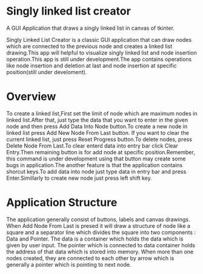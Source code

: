 # Singly linked list creator

A GUI Application that draws a singly linked list in canvas of tkinter.

Singly Linked List Creator is a classic GUI application that can draw nodes which are connected to the previous node and creates a linked list drawing.This app will helpful to visualize singly linked list and node insertion operation.This app is still under development.The app contains operations like node insertion and deletion at last and node insertion at specific position(still under develoment).

# Overview

To create a linked list,First set the limit of node which are maximum nodes in linked list.After that, just type the data that you want to enter in the given node and then press Add Data Into Node button.To create a new node in linked list press Add New Node From Last button.
If you want to clear the current linked list, just press Reset Progress button.To delete nodes, press Delete Node From Last.To clear enterd data into entry bar click Clear Entry.Then remaining button is for add node at specific position.Remember,  this command is under development using that button may create some bugs in application.The another feature is that the application contains shorcut keys.To add data into node just type data in entry bar and press Enter.Simillarly to create new node just press left shift key.

# Application Structure

The application generally consist of buttons, labels and canvas drawings. When Add Node From Last is presed it will draw a structure of node like a square and a separator line which divides the square into two components : Data and Pointer.
The data is a container which holds the data which is given by user input.
The pointer which is connected to data container holds the address of that data which is stored into memory.
When more than one nodes created, they are connected to each other by arrow which is generally  a pointer which is pointing to next node.
